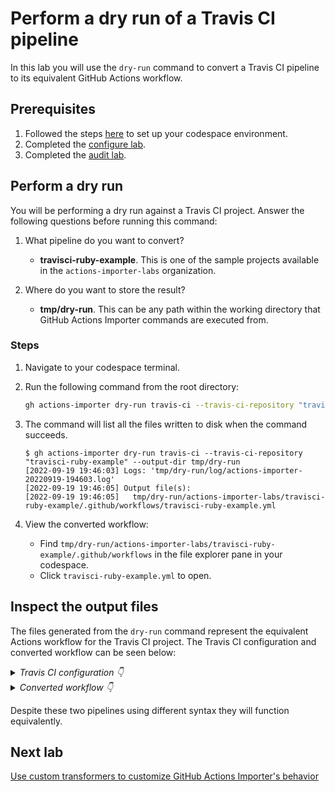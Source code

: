 # Perform a dry run of a Travis CI pipeline

In this lab you will use the `dry-run` command to convert a Travis CI pipeline to its equivalent GitHub Actions workflow.

## Prerequisites

1. Followed the steps [here](./readme.md#configure-your-codespace) to set up your codespace environment.
2. Completed the [configure lab](./1-configure.md#configuring-credentials).
3. Completed the [audit lab](./2-audit.md).

## Perform a dry run

You will be performing a dry run against a Travis CI project. Answer the following questions before running this command:

1. What pipeline do you want to convert?
    - __travisci-ruby-example__.  This is one of the sample projects available in the `actions-importer-labs` organization.

2. Where do you want to store the result?
    - __tmp/dry-run__. This can be any path within the working directory that GitHub Actions Importer commands are executed from.

### Steps

1. Navigate to your codespace terminal.
2. Run the following command from the root directory:

    ```bash
    gh actions-importer dry-run travis-ci --travis-ci-repository "travisci-ruby-example" --output-dir tmp/dry-run
    ```

3. The command will list all the files written to disk when the command succeeds.

    ```console
    $ gh actions-importer dry-run travis-ci --travis-ci-repository "travisci-ruby-example" --output-dir tmp/dry-run
    [2022-09-19 19:46:03] Logs: 'tmp/dry-run/log/actions-importer-20220919-194603.log'     
    [2022-09-19 19:46:05] Output file(s):                                           
    [2022-09-19 19:46:05]   tmp/dry-run/actions-importer-labs/travisci-ruby-example/.github/workflows/travisci-ruby-example.yml
    ```

4. View the converted workflow:
    - Find `tmp/dry-run/actions-importer-labs/travisci-ruby-example/.github/workflows` in the file explorer pane in your codespace.
    - Click `travisci-ruby-example.yml` to open.

## Inspect the output files

The files generated from the `dry-run` command represent the equivalent Actions workflow for the Travis CI project. The Travis CI configuration and converted workflow can be seen below:

<details>
  <summary><em>Travis CI configuration 👇</em></summary>

```yaml
  language: ruby
  sudo: false
  dist: trusty
  rvm:
  - 1.9.3
  - 2.0.0
  - 2.1.0

  install: 
  - gem install bundler

  script:
  - echo "hello!"

  jobs: 
    include: 
      - script: echo "child"
```

</details>

<details>
  <summary><em>Converted workflow 👇</em></summary>

```yaml
name: actions-importer-labs/travisci-ruby-example
on:
  push:
    branches:
    - "**/*"
  pull_request:
concurrency:
#   # This item has no matching transformer
#   maximum_number_of_builds: 0
jobs:
  test:
    runs-on: # this agent type is not supported: [[{"dist"=>"trusty"}]]
             ubuntu-latest
    steps:
    - name: checkout
      uses: actions/checkout@v2
    - uses: ruby/setup-ruby@v1
      with:
        ruby-version: "${{ matrix.rvm }}"
#     # 'sudo' was not transformed because there is no suitable equivalent in GitHub Actions
    - run: gem install bundler
    - run: echo "hello!"
    strategy:
      matrix:
        rvm:
        - 1.9.3
        - 2.0.0
        - 2.1.0
  test_2:
    runs-on: # this agent type is not supported: [[{"dist"=>"trusty"}]]
             ubuntu-latest
    steps:
    - name: checkout
      uses: actions/checkout@v2
    - uses: ruby/setup-ruby@v1
      with:
        ruby-version: 1.9.3
#     # 'sudo' was not transformed because there is no suitable equivalent in GitHub Actions
    - run: gem install bundler
    - run: echo "child"
```

</details>

Despite these two pipelines using different syntax they will function equivalently.

## Next lab

[Use custom transformers to customize GitHub Actions Importer's behavior](./5-custom-transformers.md)
